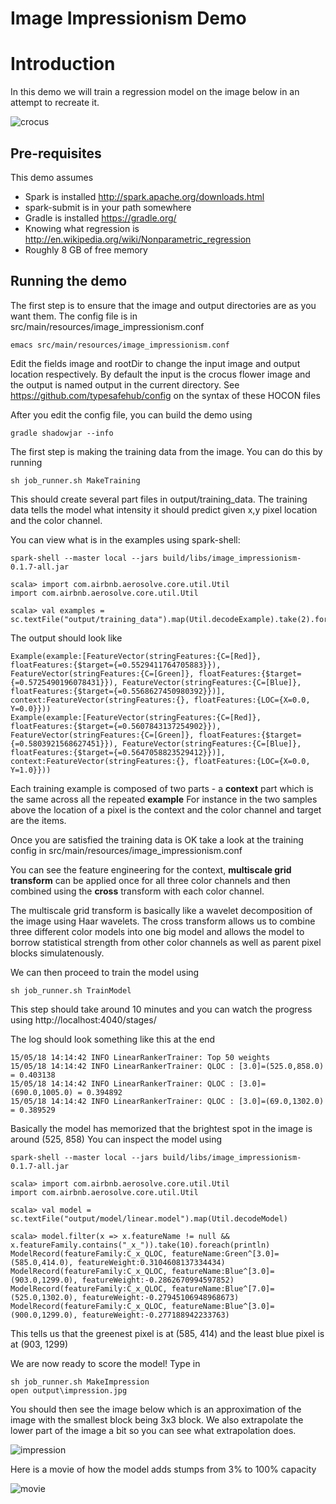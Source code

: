 Image Impressionism Demo
========================

# Introduction

In this demo we will train a regression model on the image below in an attempt to recreate it.

![crocus](crocus.jpg)

## Pre-requisites

This demo assumes

  * Spark is installed http://spark.apache.org/downloads.html
  * spark-submit is in your path somewhere
  * Gradle is installed https://gradle.org/
  * Knowing what regression is http://en.wikipedia.org/wiki/Nonparametric_regression
  * Roughly 8 GB of free memory

## Running the demo

The first step is to ensure that the image and output directories are as you want them.
The config file is in src/main/resources/image_impressionism.conf

`emacs src/main/resources/image_impressionism.conf`

Edit the fields image and rootDir to change the input image and output location respectively.
By default the input is the crocus flower image and the output is named output in the current directory.
See https://github.com/typesafehub/config on the syntax of these HOCON files

After you edit the config file, you can build the demo using

`gradle shadowjar --info`

The first step is making the training data from the image. You can do this by running

`sh job_runner.sh MakeTraining`

This should create several part files in output/training_data. The training data tells
the model what intensity it should predict given x,y pixel location and the color channel.

You can view what is in the examples using spark-shell:

```
spark-shell --master local --jars build/libs/image_impressionism-0.1.7-all.jar

scala> import com.airbnb.aerosolve.core.util.Util
import com.airbnb.aerosolve.core.util.Util

scala> val examples = sc.textFile("output/training_data").map(Util.decodeExample).take(2).foreach(println)
```

The output should look like

```
Example(example:[FeatureVector(stringFeatures:{C=[Red]}, floatFeatures:{$target={=0.5529411764705883}}), FeatureVector(stringFeatures:{C=[Green]}, floatFeatures:{$target={=0.5725490196078431}}), FeatureVector(stringFeatures:{C=[Blue]}, floatFeatures:{$target={=0.5568627450980392}})], context:FeatureVector(stringFeatures:{}, floatFeatures:{LOC={X=0.0, Y=0.0}}))
Example(example:[FeatureVector(stringFeatures:{C=[Red]}, floatFeatures:{$target={=0.5607843137254902}}), FeatureVector(stringFeatures:{C=[Green]}, floatFeatures:{$target={=0.5803921568627451}}), FeatureVector(stringFeatures:{C=[Blue]}, floatFeatures:{$target={=0.5647058823529412}})], context:FeatureVector(stringFeatures:{}, floatFeatures:{LOC={X=0.0, Y=1.0}}))
```

Each training example is composed of two parts - a **context** part which is the same across all the repeated **example**
For instance in the two samples above the location of a pixel is the context and the color channel and target are the items.

Once you are satisfied the training data is OK take a look at the training config in src/main/resources/image_impressionism.conf

You can see the feature engineering for the context, **multiscale grid transform** can be applied once for all three color channels
and then combined using the **cross** transform with each color channel.

The multiscale grid transform is basically like a wavelet decomposition of the image using Haar wavelets.
The cross transform allows us to combine three different color models into one big model and allows
the model to borrow statistical strength from other color channels as well as parent pixel blocks simulatenously.

We can then proceed to train the model using

`sh job_runner.sh TrainModel`

This step should take around 10 minutes and you can watch the progress using http://localhost:4040/stages/

The log should look something like this at the end

```
15/05/18 14:14:42 INFO LinearRankerTrainer: Top 50 weights
15/05/18 14:14:42 INFO LinearRankerTrainer: QLOC : [3.0]=(525.0,858.0) = 0.403138
15/05/18 14:14:42 INFO LinearRankerTrainer: QLOC : [3.0]=(690.0,1005.0) = 0.394892
15/05/18 14:14:42 INFO LinearRankerTrainer: QLOC : [3.0]=(69.0,1302.0) = 0.389529
```

Basically the model has memorized that the brightest spot in the image is around (525, 858)
You can inspect the model using

```
spark-shell --master local --jars build/libs/image_impressionism-0.1.7-all.jar

scala> import com.airbnb.aerosolve.core.util.Util
import com.airbnb.aerosolve.core.util.Util

scala> val model = sc.textFile("output/model/linear.model").map(Util.decodeModel)

scala> model.filter(x => x.featureName != null && x.featureFamily.contains("_x_")).take(10).foreach(println)
ModelRecord(featureFamily:C_x_QLOC, featureName:Green^[3.0]=(585.0,414.0), featureWeight:0.3104608137334434)
ModelRecord(featureFamily:C_x_QLOC, featureName:Blue^[3.0]=(903.0,1299.0), featureWeight:-0.2862670994597852)
ModelRecord(featureFamily:C_x_QLOC, featureName:Blue^[7.0]=(525.0,1302.0), featureWeight:-0.27945106948968673)
ModelRecord(featureFamily:C_x_QLOC, featureName:Blue^[3.0]=(900.0,1299.0), featureWeight:-0.277188942233763)
```

This tells us that the greenest pixel is at (585, 414) and the least blue pixel is at (903, 1299)

We are now ready to score the model! Type in

```
sh job_runner.sh MakeImpression
open output\impression.jpg
```

You should then see the image below which is an approximation of the image with the smallest block being 3x3 block.
We also extrapolate the lower part of the image a bit so you can see what extrapolation does.

![impression](impression.jpg)

Here is a movie of how the model adds stumps from 3% to 100% capacity

![movie](movie.gif)
